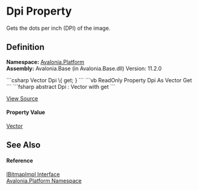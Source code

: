 # Dpi Property


Gets the dots per inch (DPI) of the image.



## Definition
**Namespace:** <a href="N_Avalonia_Platform">Avalonia.Platform</a>  
**Assembly:** Avalonia.Base (in Avalonia.Base.dll) Version: 11.2.0

<Tabs groupId="api-code-preview">
<TabItem value="csharp" label="C#">
```csharp
Vector Dpi \{ get; }
```
</TabItem>
<TabItem value="vb" label="VB">
```vb
ReadOnly Property Dpi As Vector
	Get
```
</TabItem>
<TabItem value="fsharp" label="F#">
```fsharp
abstract Dpi : Vector with get
```
</TabItem>
</Tabs>



<a href="https://github.com/AvaloniaUI/Avalonia/tree/master/src/Avalonia.Base/Platform/IBitmapImpl.cs" title="View the source code">View Source</a>



#### Property Value
<a href="T_Avalonia_Vector">Vector</a>

## See Also


#### Reference
<a href="T_Avalonia_Platform_IBitmapImpl">IBitmapImpl Interface</a>  
<a href="N_Avalonia_Platform">Avalonia.Platform Namespace</a>  
